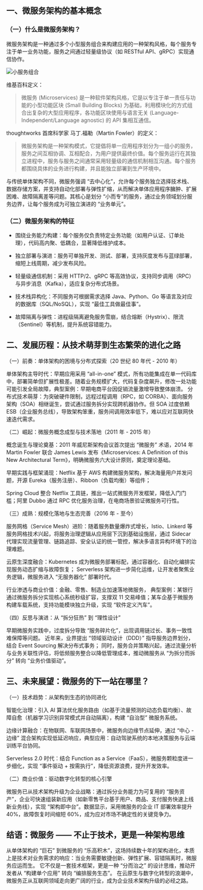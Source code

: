 
## 一、微服务架构的基本概念

### （一）什么是微服务架构？

微服务架构是一种通过多个小型服务组合来构建应用的一种架构风格，每个服务专注于单一业务功能，服务之间通过轻量级协议（如 RESTful API、gRPC）实现通信协作。

![小服务组合](https://github.com/user-attachments/assets/0a9e64b8-0c96-4fbe-9232-d7d5aa714a52)



维基百科定义：

> 微服务 (Microservices) 是一种软件架构风格，它是以专注于单一责任与功能的小型功能区块 (Small Building Blocks) 为基础，利用模块化的方式组合出复杂的大型应用程序，各功能区块使用与语言无关 (Language-Independent/Language agnostic) 的 API 集相互通信。

thoughtworks 首席科学家 马丁.福勒（Martin Fowler）的定义：

> 微服务架构是一种架构模式，它提倡将单一应用程序划分为一组小的服务，服务之间互相协调、互相配合，为用户提供最终价值。每个服务运行在其独立进程中，服务与服务之间通常采用轻量级的通信机制相互沟通。每个服务都围绕具体的业务进行构建，并且能独立部署到生产环境中。

与传统单体架构不同，微服务强调 “去中心化”，允许每个服务独立选择技术栈、数据存储方案，并支持自动化部署与弹性扩缩，从而解决单体应用程序臃肿、扩展困难、故障隔离差等问题。其核心是划分 “小而专”的服务，通过业务领域划分服务边界，让每个服务成为可独立演进的 “业务单元”。

### （二）微服务架构的特征

- 围绕业务能力构建：每个服务仅负责特定业务功能（如用户认证、订单处理），代码高内聚、低耦合，显著降低维护成本。
  
- 独立部署与演进：服务可单独开发、测试、部署，支持灰度发布与蓝绿部署，缩短上线周期，减少发布风险。

- 轻量级通信机制：采用 HTTP/2、gRPC 等高效协议，支持同步调用（RPC）与异步消息（Kafka），适应复杂分布式场景。
  
- 技术栈异构化：不同服务可根据需求选择 Java、Python、Go 等语言及对应的数据库（SQL/NoSQL），实现 “最佳工具做最佳事”。
  
- 故障隔离与弹性：进程级隔离避免服务雪崩，结合熔断（Hystrix）、限流（Sentinel）等机制，提升系统容错能力。

## 二、发展历程：从技术萌芽到生态繁荣的进化之路

（一）前奏：单体架构的困境与分布式探索（20 世纪 80 年代 - 2010 年）

单体架构主导时代：早期应用采用 “all-in-one” 模式，所有功能集成在单一代码库中，部署简单但扩展性极差。随着业务规模扩大，代码复杂度飙升，修改一处功能可能引发全局故障，典型案例：早期电商平台因促销流量激增导致整体崩溃。
分布式技术萌芽：为突破硬件限制，远程过程调用（RPC，如 CORBA）、面向服务架构（SOA）相继诞生，尝试通过服务拆分实现跨机器协作。但 SOA 过度依赖 ESB（企业服务总线），导致架构笨重，服务间调用效率低下，难以应对互联网快速迭代需求。

（二）崛起：微服务概念成型与技术落地（2011 年 - 2015 年）

概念诞生与理论奠基：2011 年威尼斯架构会议首次提出 “微服务” 术语，2014 年 Martin Fowler 联合 James Lewis 发布《Microservices: A Definition of this New Architectural Term》，明确微服务六大设计原则，奠定理论基础。

早期实践与框架涌现：Netflix 基于 AWS 构建微服务架构，解决海量用户并发问题，开源 Eureka（服务注册）、Ribbon（负载均衡）等组件；

Spring Cloud 整合 Netflix 工具链，推出一站式微服务开发框架，降低入门门槛；阿里 Dubbo 通过 RPC 优化服务治理，在电商场景验证微服务可行性。

（三）成熟：规模化落地与生态完善（2016 年 - 至今）

服务网格（Service Mesh）进阶：随着服务数量爆炸式增长，Istio、Linkerd 等服务网格技术兴起，将服务治理逻辑从应用层下沉到基础设施层，通过 Sidecar 代理实现流量管理、链路追踪、安全认证的统一管控，解决多语言异构环境下的治理难题。

云原生深度融合：Kubernetes 成为微服务部署标配，通过容器化、自动化编排实现服务动态扩缩与故障恢复；
Serverless 架构进一步简化运维，让开发者聚焦业务逻辑，微服务进入 “无服务器化” 部署时代。

行业渗透与商业价值：金融、零售、制造业加速落地微服务，
典型案例：某银行通过微服务拆分实现核心系统秒级扩容，支撑双 11 交易峰值；某车企基于微服务构建车载系统，支持功能模块独立升级，实现 “软件定义汽车”。

（四）反思与演进：从 “拆分狂热” 到 “理性设计”

早期微服务实践中，过度拆分导致 “服务碎片化”，出现调用链过长、事务一致性难保障等问题。
近年来，业界提出 “领域驱动设计（DDD）” 指导服务边界划分，结合 Event Sourcing 解决分布式事务；
同时，服务合并策略兴起，通过流量分析与业务关联性评估，将低频服务整合以降低管理成本，推动微服务从 “为拆分而拆分” 转向 “业务价值驱动”。

## 三、未来展望：微服务的下一站在哪里？

（一）技术趋势：从架构到生态的协同进化

智能化治理：引入 AI 算法优化服务路由（如基于流量预测的动态负载均衡）、故障自愈（机器学习识别异常模式并自动隔离），构建 “自治型” 微服务系统。

边缘计算融合：在物联网、车联网场景中，微服务向边缘节点延伸，通过 “中心 - 边缘” 混合架构实现低延迟响应，典型应用：自动驾驶系统的本地决策服务与云端训练平台协同。

Serverless 2.0 时代：结合 Function as a Service（FaaS），微服务颗粒度进一步细化，实现 “事件驱动 + 按需执行”，降低资源浪费，提升开发效率。

（二）商业价值：驱动数字化转型的核心引擎

微服务已从技术架构升级为企业战略：通过拆分业务能力为可复用的 “服务资产”，企业可快速组装新应用（如新零售平台基于用户、商品、支付服务快速上线新业务线），实现 “架构即中台”。数据显示，采用微服务的企业 IT 部署效率提升 40%，故障恢复时间缩短 60%，成为应对市场不确定性的关键竞争力。

## 结语：微服务 —— 不止于技术，更是一种架构思维

从单体架构的 “巨石” 到微服务的 “乐高积木”，这场持续数十年的架构进化，本质上是技术对业务需求的响应：当业务需要敏捷创新、弹性扩展、容错隔离时，微服务应运而生。
它不仅是一套技术框架，更是一种 “分而治之” 的设计思维，推动开发者从 “构建单个应用” 转向 “编排服务生态”。
在云原生与数字化转型的浪潮中，微服务正从互联网领域走向更广阔的行业，成为企业技术架构升级的必经之路。
